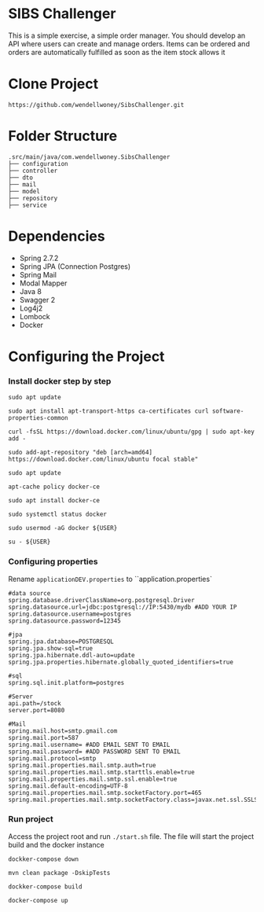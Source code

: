 # SIBS Challenger
This is a simple exercise, a simple order manager. You should develop an API where users can create and manage orders. Items can be ordered and orders are automatically fulfilled as soon as the item stock allows it

# Clone Project
```
https://github.com/wendellwoney/SibsChallenger.git
```

# Folder Structure
```
.src/main/java/com.wendellwoney.SibsChallenger
├── configuration 
├── controller
├── dto
├── mail
├── model
├── repository
├── service
```

# Dependencies

* Spring 2.7.2
* Spring JPA (Connection Postgres)
* Spring Mail
* Modal Mapper
* Java 8
* Swagger 2
* Log4j2
* Lombock
* Docker

# Configuring the Project

### Install docker step by step 
```shell
sudo apt update

sudo apt install apt-transport-https ca-certificates curl software-properties-common

curl -fsSL https://download.docker.com/linux/ubuntu/gpg | sudo apt-key add -

sudo add-apt-repository "deb [arch=amd64] https://download.docker.com/linux/ubuntu focal stable"

sudo apt update

apt-cache policy docker-ce

sudo apt install docker-ce

sudo systemctl status docker

sudo usermod -aG docker ${USER}

su - ${USER}

```

### Configuring properties

Rename ``applicationDEV.properties`` to ``application.properties`

```
#data source
spring.database.driverClassName=org.postgresql.Driver
spring.datasource.url=jdbc:postgresql://IP:5430/mydb #ADD YOUR IP
spring.datasource.username=postgres
spring.datasource.password=12345

#jpa
spring.jpa.database=POSTGRESQL
spring.jpa.show-sql=true
spring.jpa.hibernate.ddl-auto=update
spring.jpa.properties.hibernate.globally_quoted_identifiers=true

#sql
spring.sql.init.platform=postgres

#Server
api.path=/stock
server.port=8080

#Mail
spring.mail.host=smtp.gmail.com
spring.mail.port=587
spring.mail.username= #ADD EMAIL SENT TO EMAIL
spring.mail.password= #ADD PASSWORD SENT TO EMAIL
spring.mail.protocol=smtp
spring.mail.properties.mail.smtp.auth=true
spring.mail.properties.mail.smtp.starttls.enable=true
spring.mail.properties.mail.smtp.ssl.enable=true
spring.mail.default-encoding=UTF-8
spring.mail.properties.mail.smtp.socketFactory.port=465
spring.mail.properties.mail.smtp.socketFactory.class=javax.net.ssl.SSLSocketFactory
```

### Run project
Access the project root and run ``./start.sh`` file. The file will start the project build and the docker instance

```
dockker-compose down

mvn clean package -DskipTests

dockker-compose build

docker-compose up
```
